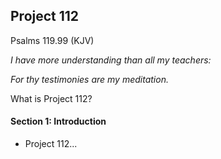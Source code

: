 ## Project 112

Psalms 119.99 (KJV)

_I have more understanding than all my teachers:_

_For thy testimonies are my meditation._

What is Project 112?

#### Section 1: Introduction
- Project 112...
